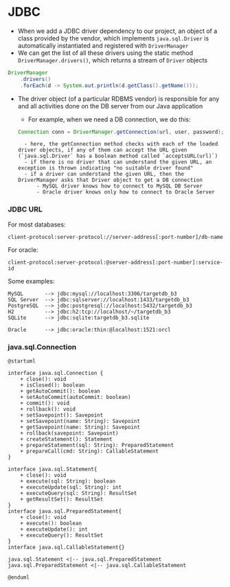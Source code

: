 # JDBC

- When we add a JDBC driver dependency to our project, an object of a class provided by the vendor, which implements `java.sql.Driver` is automatically instantiated and registered with `DriverManager`
- We can get the list of all these drivers using the static method `DriverManager.drivers()`, which returns a stream of `Driver` objects

```java
DriverManager
    .drivers()
    .forEach(d -> System.out.println(d.getClass().getName()));
```

- The driver object (of a particular RDBMS vendor) is responsible for any and all activities done on the DB server from our Java application

  - For example, when we need a DB connection, we do this:

  ```java
  Connection conn = DriverManager.getConnection(url, user, password);
  ```

        - here, the getConnection method checks with each of the loaded driver objects, if any of them can accept the URL given (`java.sql.Driver` has a boolean method called `acceptsURL(url)`)
        - if there is no driver that can understand the given URL, an exception is thrown indicating "no suitable driver found"
        - if a driver can understand the given URL, then the DriverManager asks that Driver object to get a DB connection
            - MySQL driver knows how to connect to MySQL DB Server
            - Oracle driver knows only how to connect to Oracle Server

### JDBC URL

For most databases:

```
client-protocol:server-protocol://server-address[:port-number]/db-name
```

For oracle:

```
client-protocol:server-protocol:@server-address[:port-number]:service-id
```

Some examples:

```
MySQL       --> jdbc:mysql://localhost:3306/targetdb_b3
SQL Server  --> jdbc:sqlserver://localhost:1433/targetdb_b3
PostgreSQL  --> jdbc:postgresql://localhost:5432/targetdb_b3
H2          --> jdbc:h2:tcp://localhost/~/targetdb_b3
SQLite      --> jdbc:sqlite:targetdb_b3.sqlite

Oracle      --> jdbc:oracle:thin:@localhost:1521:orcl
```

### java.sql.Connection

```plantuml
@startuml

interface java.sql.Connection {
    + close(): void
    + isClosed(): boolean
    + getAutoCommit(): boolean
    + setAutoCommit(autoCommit: boolean)
    + commit(): void
    + rollback(): void
    + setSavepoint(): Savepoint
    + setSavepoint(name: String): Savepoint
    + getSavepoint(name: String): Savepoint
    + rollback(savepoint: Savepoint)
    + createStatement(): Statement
    + prepareStatement(sql: String): PreparedStatement
    + prepareCall(cmd: String): CallableStatement
}

interface java.sql.Statement{
    + close(): void
    + execute(sql: String): boolean
    + executeUpdate(sql: String): int
    + executeQuery(sql: String): ResultSet
    + getResultSet(): ResultSet
}
interface java.sql.PreparedStatement{
    + close(): void
    + execute(): boolean
    + executeUpdate(): int
    + executeQuery(): ResultSet
}
interface java.sql.CallableStatement{}

java.sql.Statement <|-- java.sql.PreparedStatement
java.sql.PreparedStatement <|-- java.sql.CallableStatement

@enduml
```
